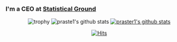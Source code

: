 ### I'm a CEO at <a href='http://www.statground.net/'><b>Statistical Ground</a></b>

<!--
**praster1/praster1** is a ✨ _special_ ✨ repository because its `README.md` (this file) appears on your GitHub profile.

Here are some ideas to get you started:

- 🔭 I’m currently working on ...
- 🌱 I’m currently learning ...
- 👯 I’m looking to collaborate on ...
- 🤔 I’m looking for help with ...
- 💬 Ask me about ...
- 📫 How to reach me: ...
- 😄 Pronouns: ...
- ⚡ Fun fact: ...
-->
<div align="center">
  
![trophy](https://github-profile-trophy.vercel.app/?username=praster1)
![praste1's github stats](https://github-readme-stats.vercel.app/api?username=praster1&show_icons=true)
[![praster1's github stats](https://github-readme-stats.vercel.app/api/top-langs/?username=praster1&show_icons=true&hide_border=true&title_color=004386&icon_color=004386&layout=compact)](https://github.com/praster1)

[![Hits](https://hits.seeyoufarm.com/api/count/incr/badge.svg?url=https%3A%2F%2Fgithub.com%2Fpraster1&count_bg=%233D96C8&title_bg=%23555555&icon=&icon_color=%23E7E7E7&title=hits&edge_flat=false)](https://hits.seeyoufarm.com)
</div>
